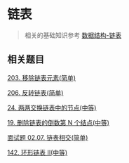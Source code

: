 # 链表
>相关的基础知识参考 [数据结构-链表](https://github.com/kerwin-ly/Blog/blob/master/data-structure/%E9%93%BE%E8%A1%A8.md)

## 相关题目

[203. 移除链表元素(简单)](https://github.com/kerwin-ly/Blog/blob/master/algorithm/linked-list/203.%20%E7%A7%BB%E9%99%A4%E9%93%BE%E8%A1%A8%E5%85%83%E7%B4%A0(%E7%AE%80%E5%8D%95).md)

[206. 反转链表(简单)](https://github.com/kerwin-ly/Blog/blob/master/algorithm/linked-list/206.%20%E5%8F%8D%E8%BD%AC%E9%93%BE%E8%A1%A8(%E7%AE%80%E5%8D%95).md)

[24. 两两交换链表中的节点(中等)](https://github.com/kerwin-ly/Blog/blob/master/algorithm/linked-list/24.%20%E4%B8%A4%E4%B8%A4%E4%BA%A4%E6%8D%A2%E9%93%BE%E8%A1%A8%E4%B8%AD%E7%9A%84%E8%8A%82%E7%82%B9(%E4%B8%AD%E7%AD%89).md)

[19. 删除链表的倒数第 N 个结点(中等)](https://github.com/kerwin-ly/Blog/blob/master/algorithm/linked-list/19.%20%E5%88%A0%E9%99%A4%E9%93%BE%E8%A1%A8%E7%9A%84%E5%80%92%E6%95%B0%E7%AC%AC%20N%20%E4%B8%AA%E7%BB%93%E7%82%B9(%E4%B8%AD%E7%AD%89).md)

[面试题 02.07. 链表相交(简单)](https://github.com/kerwin-ly/Blog/blob/master/algorithm/linked-list/%E9%9D%A2%E8%AF%95%E9%A2%98%2002.07.%20%E9%93%BE%E8%A1%A8%E7%9B%B8%E4%BA%A4(%E7%AE%80%E5%8D%95).md)

[142. 环形链表 II(中等)](https://github.com/kerwin-ly/Blog/blob/master/algorithm/linked-list/142.%20%E7%8E%AF%E5%BD%A2%E9%93%BE%E8%A1%A8%20II(%E4%B8%AD%E7%AD%89).md)
